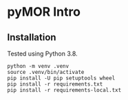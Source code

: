# pyMOR Intro

## Installation

Tested using Python 3.8.

    python -m venv .venv
    source .venv/bin/activate
    pip install -U pip setuptools wheel
    pip install -r requirements.txt
    pip install -r requirements-local.txt
